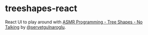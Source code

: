 # treeshapes-react

React UI to play around with [ASMR Programming - Tree Shapes - No Talking](https://www.youtube.com/watch?v=3QhmRhjOQXI) by [@servetgulnaroglu](https://github.com/servetgulnaroglu/ytb_tree_js).
